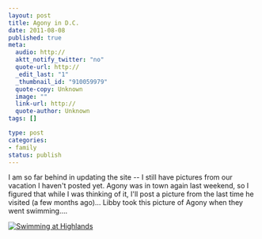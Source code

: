 ```yaml
--- 
layout: post
title: Agony in D.C.
date: 2011-08-08
published: true
meta: 
  audio: http://
  aktt_notify_twitter: "no"
  quote-url: http://
  _edit_last: "1"
  _thumbnail_id: "910059979"
  quote-copy: Unknown
  image: ""
  link-url: http://
  quote-author: Unknown
tags: []

type: post
categories: 
- family
status: publish
---
```

I am so far behind in updating the site -- I still have pictures from our vacation I haven't posted yet.  Agony was in town again last weekend, so I figured that while I was thinking of it, I'll post a picture from the last time he visited (a few months ago)... Libby took this picture of Agony when they went swimming....

[![](http://media.eick.us/2011/08/2011-06-11-at-17-11-41-500x500.jpg "Swimming at Highlands")](http://media.eick.us/2011/08/2011-06-11-at-17-11-41.jpg)

